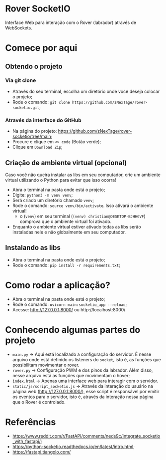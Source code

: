 # Rover SocketIO

Interface Web para interação com o Rover (labrador) através de WebSockets.

# Comece por aqui

## Obtendo o projeto

### Via git clone
- Através do seu terminal, escolha um diretório onde você deseja colocar o projeto;
- Rode o comando: `git clone https://github.com/zNexTage/rover-socketio.git`;

### Através da interface do GitHub
- Na página do projeto: https://github.com/zNexTage/rover-socketio/tree/main;
- Procure e clique em `<> code` (Botão verde);
- Clique em `Download Zip`;

## Criação de ambiente virtual (opcional)
Caso você não queira instalar as libs em seu computador, crie um ambiente virtual utilizando o Python para evitar que isso ocorra!
- Abra o terminal na pasta onde está o projeto;
- Digite: `python3 -m venv venv`;
- Será criado um diretório chamado `venv`;
- Rode o comando: `source venv/bin/activate`. Isso ativará o ambiente virtual! 
  - o (`venv`) em seu terminal (`(venv) christian@DESKTOP-BJHHGVF`) comprova que o ambiente virtual foi ativado.
- Enquanto o ambiente virtual estiver ativado todas as libs serão instaladas nele e não globalmente em seu computador.

## Instalando as libs
- Abra o terminal na pasta onde está o projeto;
- Rode o comando: `pip install -r requirements.txt`;

# Como rodar a aplicação?
- Abra o terminal na pasta onde está o projeto;
- Rode o comando: `uvicorn main:socketio_app --reload`;
- Acesse: http://127.0.0.1:8000/ ou http://localhost:8000/

# Conhecendo algumas partes do projeto
- `main.py` -> Aqui está localizado a configuração do servidor. É nesse arquivo onde está definido os listeners do `socket`, isto é, as funções que possibilitam movimentar o rover.
- `rover.py` -> Configuração PWM e dos pinos da labrador. Além disso, nesse arquivo está as funções que movimentam o hover;
- `index.html` -> Apenas uma interface web para interagir com o servidor.
- `static/js/script_socketio.js` -> Através da interação do usuário na página web (http://127.0.0.1:8000/), esse script é responsável por emitir os eventos para o servidor, isto é, através da interação nessa página que o Rover é controlado.

# Referências
- https://www.reddit.com/r/FastAPI/comments/neds9c/integrate_socketio_with_fastapi/;
- https://python-socketio.readthedocs.io/en/latest/intro.html;
- https://fastapi.tiangolo.com/
